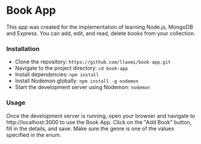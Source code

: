 # Book App
This app was created for the implementation of learning Node.js, MongoDB and Express. You can add, edit, and read, delete books from your collection.

### Installation
- Clone the repository: `https://github.com/llaxmi/book-app.git`
- Navigate to the project directory: `cd book-app`
- Install dependencies: `npm install`
- Install Nodemon globally: `npm install -g nodemon`
- Start the development server using Nodemon: `nodemon`

### Usage
Once the development server is running, open your browser and navigate to http://localhost:3000 to use the Book App.
Click on the  "Add Book" button, fill in the details, and save. Make sure the genre is one of the values specified in the enum.
